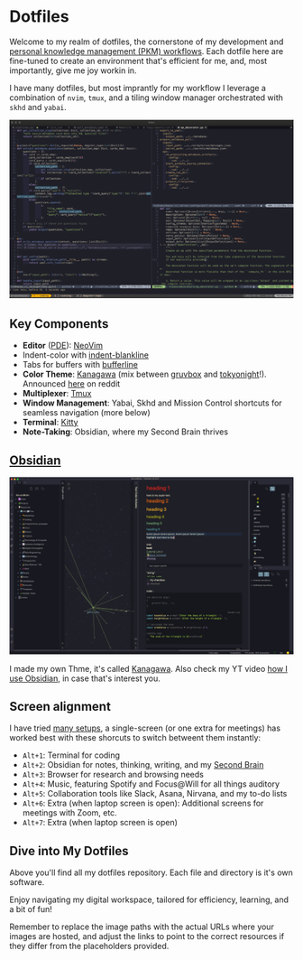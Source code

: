 
# Dotfiles

Welcome to my realm of dotfiles, the cornerstone of my development and [personal knowledge management (PKM) workflows](https://www.ssp.sh/blog/pkm-workflow-for-a-deeper-life/). Each dotfile here are fine-tuned to create an environment that's efficient for me, and, most importantly, give me joy workin in.

I have many dotfiles, but most imprantly for my workflow I leverage a combination of `nvim`, `tmux`, and a tiling window manager orchestrated with `skhd` and `yabai`.

![Neovim, Tmux, and Kitty](nvim_tmux_220701.png)


## Key Components
- **Editor** ([PDE](https://youtu.be/QMVIJhC9Veg)): [NeoVim](https://neovim.io/)
- Indent-color with [indent-blankline](https://github.com/lukas-reineke/indent-blankline.nvim)
- Tabs for buffers with [bufferline](https://github.com/akinsho/bufferline.nvim)
- **Color Theme**: [Kanagawa](https://github.com/rebelot/kanagawa.nvim) (mix between [gruvbox](https://github.com/morhetz/gruvbox) and [tokyonight](https://github.com/folke/tokyonight.nvim)!). Announced [here](https://www.reddit.com/r/neovim/comments/rm92q6/kanagawanvim_if_gruvbox_and_tokyonight_had_a_baby/) on reddit
- **Multiplexer**: [Tmux](https://github.com/tmux/tmux/wiki)
- **Window Management**: Yabai, Skhd and Mission Control shortcuts for seamless navigation (more below)
- **Terminal**: [Kitty](https://github.com/kovidgoyal/kitty)
- **Note-Taking**: Obsidian, where my Second Brain thrives

## [Obsidian](https://www.ssp.sh/brain/obsidian) 

![](obsidian.jpeg)

I made my own Thme, it's called [Kanagawa](https://github.com/sspaeti/obsidian_kanagawa).
Also check my YT video [how I use Obsidian](https://youtu.be/LQasaw4MkqE), in case that's interest you.

## Screen alignment

I have tried [many setups](https://www.ssp.sh/brain/computer-desk-setup-todays-office/), a single-screen (or one extra for meetings) has worked best with these shorcuts to switch betweent them instantly:

- `Alt+1`: Terminal for coding
- `Alt+2`: Obsidian for notes, thinking, writing, and my [Second Brain](https://www.ssp.sh/brain/)
- `Alt+3`: Browser for research and browsing needs
- `Alt+4`: Music, featuring Spotify and Focus@Will for all things auditory
- `Alt+5`: Collaboration tools like Slack, Asana, Nirvana, and my to-do lists
- `Alt+6`: Extra (when laptop screen is open): Additional screens for meetings with Zoom, etc.
- `Alt+7`: Extra (when laptop screen is open)


## Dive into My Dotfiles
Above you'll find all my dotfiles repository. Each file and directory is it's own software.


Enjoy navigating my digital workspace, tailored for efficiency, learning, and a bit of fun!

Remember to replace the image paths with the actual URLs where your images are hosted, and adjust the links to point to the correct resources if they differ from the placeholders provided.

